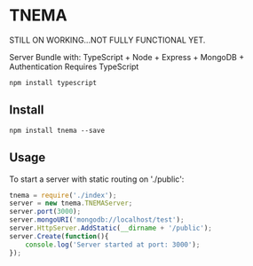 # TNEMA

STILL ON WORKING...NOT FULLY FUNCTIONAL YET.

Server Bundle with: TypeScript + Node + Express + MongoDB + Authentication
Requires TypeScript

`npm install typescript`

## Install

`npm install tnema --save`

## Usage

To start a server with static routing on './public':

```js
tnema = require('./index');
server = new tnema.TNEMAServer;
server.port(3000);
server.mongoURI('mongodb://localhost/test');
server.HttpServer.AddStatic(__dirname + '/public');
server.Create(function(){
    console.log('Server started at port: 3000');
});
